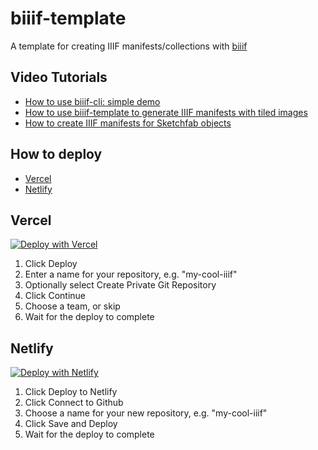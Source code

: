 <!-- <a href="https://app.netlify.com/start/deploy?repository=https://github.com/edsilv/biiif-template">
  <img src="https://www.netlify.com/img/deploy/button.svg" alt="Deploy to Netlify" />
</a> -->

# biiif-template

A template for creating IIIF manifests/collections with [biiif](https://github.com/edsilv/biiif/)

## Video Tutorials

- [How to use biiif-cli: simple demo](https://youtu.be/XgKysYYCAyU)
- [How to use biiif-template to generate IIIF manifests with tiled images](https://www.youtube.com/watch?v=OosGplTKwJk)
- [How to create IIIF manifests for Sketchfab objects](https://www.youtube.com/watch?v=v3_e2dW2ECE)

## How to deploy

- [Vercel](#Vercel)
- [Netlify](#Netlify)

## Vercel

[![Deploy with Vercel](https://vercel.com/button)](https://vercel.com/new/git/external?repository-url=https%3A%2F%2Fgithub.com%2Fiiif-commons%2Fbiiif-template)

  1. Click Deploy
  2. Enter a name for your repository, e.g. "my-cool-iiif"
  3. Optionally select Create Private Git Repository
  4. Click Continue
  5. Choose a team, or skip
  6. Wait for the deploy to complete
## Netlify

[![Deploy with Netlify](https://www.netlify.com/img/deploy/button.svg)](https://app.netlify.com/start/deploy?repository=https://github.com/iiif-commons/biiif-template)

  1. Click Deploy to Netlify
  2. Click Connect to Github
  3. Choose a name for your new repository, e.g. "my-cool-iiif"
  4. Click Save and Deploy
  5. Wait for the deploy to complete

